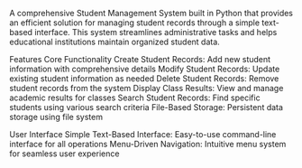 A comprehensive Student Management System built in Python that provides an efficient solution for managing student records through a simple text-based interface. This system streamlines administrative tasks and helps educational institutions maintain organized student data.

Features
Core Functionality
Create Student Records: Add new student information with comprehensive details
Modify Student Records: Update existing student information as needed
Delete Student Records: Remove student records from the system
Display Class Results: View and manage academic results for classes
Search Student Records: Find specific students using various search criteria
File-Based Storage: Persistent data storage using file system

User Interface
Simple Text-Based Interface: Easy-to-use command-line interface for all operations
Menu-Driven Navigation: Intuitive menu system for seamless user experience
